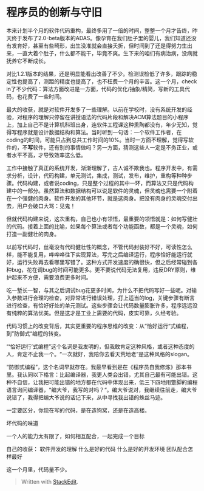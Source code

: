 
# 程序员的创新与守旧

本来计划半个月的软件代码重构，最终多用了一倍的时间，整整一个月才告终，昨天终于发布了2.0-beta版本的ADAS。像孕育在我们肚子里的婴儿，我们知道还没有发育好，甚至有些畸形，出生没准就会直接夭折，但时间到了还是得努力生出来，一直大着个肚子，什么都不能干，毕竟不爽。生下来的咱们有病治病，没病就抚养它不断成长。

对比1.2.1版本的结果，还是明显能看出改善了不少。检测误检低了许多，跟踪的稳定性也提高了，测距的精度也提高了，也不枉费一个月的辛苦。这一个月，check in了不少代码：算法方面改进是一方面，代码的优化/抽象/精简，写新的工具代码，也花费了一些时间。

最大的收获，就是对软件开发多了一些理解。以前在学校时，没有系统开发的经验，对程序的理解只停留在讲授语法的代码片段和解决ACM算法题目的小程序上，加上自己不是计算机科班出身，连软件工程课这种熏陶都没有，年少无知，觉得写程序就是设计数据结构和算法。当时听到一句话：一个软件工作者，在coding的时间，可能只占到总共工作时间的10%。当时一方面不理解，觉得写软件的，不**写**软件，还有别的事情做吗？另一方面，猜测这些人一定是不务正业，或者水平不高，才导致效率这么低。

工作中接触了真正的系统开发，渐渐理解了，古人诚不欺我也。程序开发中，有需求分析，设计，代码构建，单元测试，集成，测试，发布，维护，重构等种种步骤。代码构建，或者说coding，只是整个过程的其中一环，而算法又只是代码构建中的一部分。虽然算法和数据结构可以说是软件的灵魂，但灵魂也需要一个附着在一个强健的肉身。软件开发的其他环节，就是这肉身。把没有肉身的灵魂交付出去，用户会破口大骂：见鬼！

但就代码构建来说，这次重构，自己也小有领悟，最重要的领悟就是：如何写健壮的代码。接着上面的比喻，如果每个算法或者每个功能函数，都是一个灵魂，如何打造一副健壮的肉身。

以前写代码时，丝毫没有代码健壮性的概念，不管代码封装好不好，可读性怎么样，能不能复用，哗哗哗往下实现算法，写完之后编译运行，程序恰好能运行就好，运行失败再去看哪里写错了。这种方式开发速度的确很快，但之后经常碰到各种bug，花在调bug的时间可能更多。更不要说代码无法复用，违反DRY原则，维护起来不方便，需要浪费更多时间。

吃一堑长一智，与其之后调试bug花更多时间，为什么不把代码写好一些呢。对输入参数进行合理的检查，对异常进行错误处理，打上适当的log，关键步骤有断言进行检查，有恰好好处的单元测试。这些步骤会让代码数量膨胀许多，程序远远没有纯粹的算法优美。但是这才是工业上需要的代码，皮实可靠，久经考验。

代码习惯上的改变背后，其实更重要的程序思维的改变：从”恰好运行“式编程，到”防御式“编程的转变。

“‘恰好运行’式编程”这个名词是我发明的，但我敢肯定这种风格，或者这种态度的人，肯定不止我一个。“一次就好，我陪你去看天荒地老”是这种风格的slogan。

“防御式编程”，这个名词早就存在。我最早看到是在《程序员自我修炼》那本书里。我认同以下格言：比起编译器，我更人类会出错，尤其自己最有可能出错。这种不自信，让我把可能出错的地方都在代码中体现出来，低三下四地用蹩脚的编程语言询问编译器，“编大爷，我写的对吗？“。编大爷说对，我继续往前走，编大爷说错了，我得把编大爷说的话记下来，从中寻找我出错的蛛丝马迹。


一定要区分，你现在写的代码，是在造狗窝，还是在造高楼。

坏代码的味道

一个人的能力太有限了，如何相互配合，一起完成一个目标

自己的收获：
软件开发的理解
什么是好的代码
什么是好的开发环境
团队配合怎样最好



这一个月里，代码量不少。

> Written with [StackEdit](https://stackedit.io/).